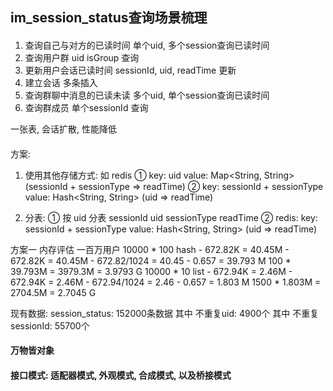## im_session_status查询场景梳理


####

1. 查询自己与对方的已读时间              单个uid, 多个session查询已读时间
2. 查询用户群                           uid isGroup 查询
3. 更新用户会话已读时间                  sessionId, uid, readTime 更新
4. 建立会话                             多条插入
5. 查询群聊中消息的已读未读              多个uid, 单个session查询已读时间
6. 查询群成员                           单个sessionId 查询

一张表, 会话扩散, 性能降低
####

####
方案:
1. 使用其他存储方式:  如 redis
    ① key: uid          value: Map<String, String> (sessionId + sessionType => readTime)
    ② key: sessionId + sessionType    value: Hash<String, String> (uid => readTime)

2. 分表:
    ① 按 uid 分表 sessionId uid sessionType readTime
    ② redis:   key: sessionId + sessionType   value: Hash<String, String> (uid => readTime)

方案一 内存评估 一百万用户
10000 * 100 hash - 672.82K = 40.45M - 672.82K = 40.45M - 672.82/1024 = 40.45 - 0.657 = 39.793 M
100 * 39.793M = 3979.3M = 3.9793 G
10000 * 10 list - 672.94K = 2.46M - 672.94K = 2.46M - 672.94/1024 = 2.46 - 0.657 = 1.803 M
1500 * 1.803M = 2704.5M = 2.7045 G

现有数据:
session_status: 152000条数据
其中 不重复uid: 4900个
其中 不重复sessionId: 55700个

#### 万物皆对象

#### 接口模式: 适配器模式, 外观模式, 合成模式, 以及桥接模式

